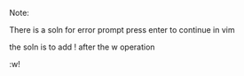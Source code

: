Note:
 
There is a soln for error prompt press enter to continue in vim

the soln is to add ! after the w operation

:w!
